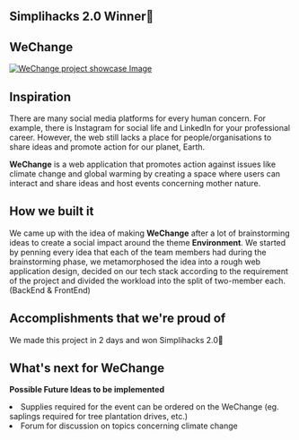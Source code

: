 ## Simplihacks 2.0 Winner🥇

## WeChange

[![WeChange project showcase Image](https://i.ytimg.com/vi/uKH4lSk7ulk/maxresdefault.jpg?sqp=-oaymwEmCIAKENAF8quKqQMa8AEB-AH-CYAC0AWKAgwIABABGEAgZSgPMA8=&rs=AOn4CLCkQxFlOY_PvJ5GQjVHI76WJYrs6A)](https://www.youtube.com/watch?v=uKH4lSk7ulk)

## Inspiration
There are many social media platforms for every human concern. For example, there is Instagram for social life and LinkedIn for your professional career. However, the web still lacks a place for people/organisations to share ideas and promote action for our planet, Earth.

**WeChange**  is a web application that promotes action against issues like climate change and global warming by creating a space where users can interact and share ideas and host events concerning mother nature. 

## How we built it
We came up with the idea of making **WeChange** after a lot of brainstorming ideas to create a social impact around the theme **Environment**.
We started by penning every idea that each of the team members had during the brainstorming phase, we metamorphosed the idea into a rough web application design,
decided on our tech stack according to the requirement of the project and divided the workload into the split of two-member each. (BackEnd & FrontEnd)

## Accomplishments that we're proud of
We made this project in 2 days and won Simplihacks 2.0🥇

## What's next for WeChange

**Possible Future Ideas to be implemented**
<li>Supplies required for the event can be ordered on the WeChange (eg. saplings required for tree plantation drives, etc.) </li>
<li> Forum for discussion on topics concerning climate change</li>
